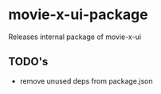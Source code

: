 # movie-x-ui-package

Releases internal package of movie-x-ui

## TODO's

- remove unused deps from package.json
